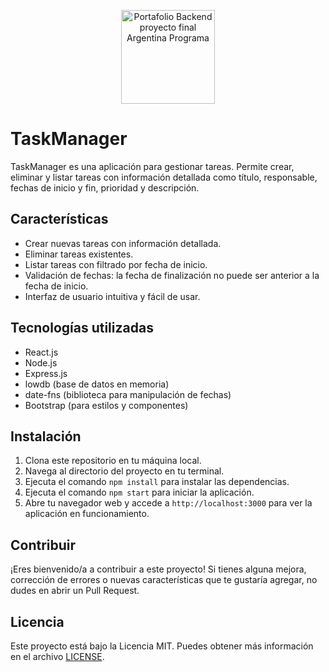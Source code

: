 <p align="center">
  <img width="150" src="https://cristiantait.com/imgAP/logo.png" alt="Portafolio Backend proyecto final Argentina Programa">
</p>

# TaskManager

TaskManager es una aplicación para gestionar tareas. Permite crear, eliminar y listar tareas con información detallada como título, responsable, fechas de inicio y fin, prioridad y descripción.

## Características

- Crear nuevas tareas con información detallada.
- Eliminar tareas existentes.
- Listar tareas con filtrado por fecha de inicio.
- Validación de fechas: la fecha de finalización no puede ser anterior a la fecha de inicio.
- Interfaz de usuario intuitiva y fácil de usar.

## Tecnologías utilizadas

- React.js
- Node.js
- Express.js
- lowdb (base de datos en memoria)
- date-fns (biblioteca para manipulación de fechas)
- Bootstrap (para estilos y componentes)

## Instalación

1. Clona este repositorio en tu máquina local.
2. Navega al directorio del proyecto en tu terminal.
3. Ejecuta el comando `npm install` para instalar las dependencias.
4. Ejecuta el comando `npm start` para iniciar la aplicación.
5. Abre tu navegador web y accede a `http://localhost:3000` para ver la aplicación en funcionamiento.

## Contribuir

¡Eres bienvenido/a a contribuir a este proyecto! Si tienes alguna mejora, corrección de errores o nuevas características que te gustaría agregar, no dudes en abrir un Pull Request.

## Licencia

Este proyecto está bajo la Licencia MIT. Puedes obtener más información en el archivo [LICENSE](LICENSE).
